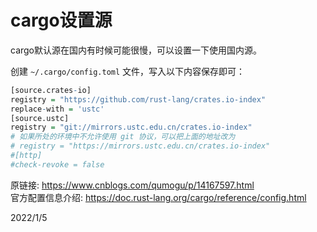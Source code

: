 # cargo设置源

cargo默认源在国内有时候可能很慢，可以设置一下使用国内源。  

创建 `~/.cargo/config.toml` 文件，写入以下内容保存即可：  
```r
[source.crates-io]
registry = "https://github.com/rust-lang/crates.io-index"
replace-with = 'ustc'
[source.ustc]
registry = "git://mirrors.ustc.edu.cn/crates.io-index"
# 如果所处的环境中不允许使用 git 协议，可以把上面的地址改为
# registry = "https://mirrors.ustc.edu.cn/crates.io-index"
#[http]
#check-revoke = false
```


原链接: https://www.cnblogs.com/qumogu/p/14167597.html  
官方配置信息介绍: https://doc.rust-lang.org/cargo/reference/config.html


2022/1/5  
